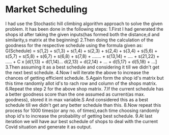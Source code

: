 # Market Scheduling

I had use the Stochastic hill climbing algorithm approach to solve the given problem.
It has been done in the following steps:
1.First I had generated the shops id after taking the given inputs(has formed both the distance,d and similarity,s matrix at the beginning)
2.Then doing the calculation of the goodness for the respective schedule using the formula given as:
	G(Schedule) = s(1,2) + s(1,3) + s(1,4) + s(2,3) + s(2,4) + s(3,4) + s(5,6) + s(5,7) + s(5,8)
	+ s(6,7) + s(6,8) + s(7,8) + ……. + s(13,14) + …. + s(21,22) + …..
	+ C x [d(1,13) + d(1,14)… d(2,13) + d(2,14) + … + d(5,17) + d(5,18) + …]
3.Then assuming it as a best schedule and considering it till we didn't get the next best schedule.
4.Now I will iterate the above to increase the chances of getting efficient schedule.
5.Again form the shop id's matrix but this time randomly allot id's to rach row and column of the shops matrix.
6.Repeat the step 2 for the above shop matrix.
7.If the current schedule has a better goodness score than the one assumed as current(as max. goodness), stored it in max variable.S
And considered this as a best schedule till we didn't get any better schedule than this.
8.Now repeat this process for 1000 times(or any no. of times),each time choosing randomly shop id's to increase the probability of getting best schedule.
9.At last iteration we will have aur best schedule of shops to deal with the current Covid situation and generate it as output.

